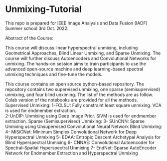 # Unmixing-Tutorial
This repo is prepared for IEEE Image Analysis and Data Fusion (IADF) Summer school 3rd Oct. 2022. 

Abstract of the Course:

This course will discuss linear hyperspectral unmixing, including Geometrical Approaches, Blind Linear Unmixing, and Sparse Unmixing. The course will further discuss Autoencoders and Convolutional Networks for unmixing. The hands-on session aims to train participants to use the advanced open-source machine and deep learning-based spectral unmixing techniques and fine-tune the models.

This course contains an open source python-based repository. The repository contains two supervised unmixing, one sparse (semisupervised) unmixing, and four blind unximing. The list of the methods are as follow. Colab version of the notebooks are provided for all the methods. 
Supervised Unmixing:
1-FCLSU: Fully constraint least square unmixing. VCA is used for endmember extraction.\
2-UnDIP: Unmixing using Deep Image Prior. SiVM is used for endmember extraction.
Sparse (Semisupervised) Unmixing:
3- SUnCNN: Sparse Unmxing using Unsupervised Convolutional Neural Network
Blind Unmixing: 
4- MiSiCNet: Minimum Simplex Convolutional Network for Deep Hyperspectral Unmixing
5- EDAA: Entropic Descent Archetypal Analysis for Blind Hyperspectral Unmixing
6- CNNAE: Convolutional Autoencoder for Spectral–Spatial Hyperspectral Unmixing
7- EndNet: Sparse AutoEncoder Network for Endmember Extraction and Hyperspectral Unmixing
